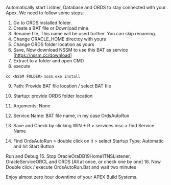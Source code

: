 Automatically start Listner, Database and ORDS to stay connected with your Apex. We need to follow some steps:

1. Go to ORDS installed folder.
2. Create a BAT file or Download mine.
3. Rename file, This name will be used further. You can skip renaming.
4. Change ORACLE_HOME directoy with yours
5. Change ORDS folder location as yours
6. Save, Now download NSSM to use this BAT as service [https://nssm.cc/download]
7. Extract to a folder and open CMD
8. execute

``cd <NSSM FOLDER>``
``nssm.exe install``

9. Path: Provide BAT file location / select BAT file
10. Startup: provide ORDS folder location
11. Arguments: None
12. Service Name: BAT file name, in my case OrdsAutoRun
13. Save and Check by clicking WIN + R > services.msc > find Service Name

14. Find OrdsAutoRun > double click on it > select Startup Type: Automatic and hit Start Button

Run and Debug
15. Stop OracleOraDB19Home1TNSListener, OracleServiceORCL and ORDS [All at once, or check one by one]
16. Now Double click / execute OrdsAutoRun.Bat and wait two minutes

Enjoy almost zero hour downtime of your APEX Build Systems.
